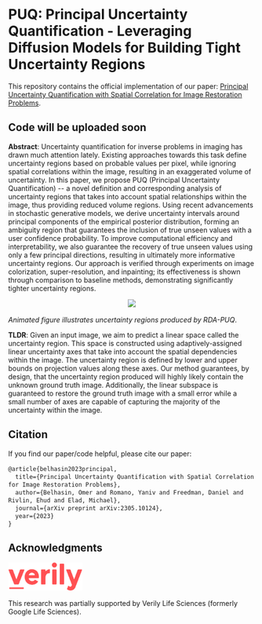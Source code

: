# PUQ: Principal Uncertainty Quantification - Leveraging Diffusion Models for Building Tight Uncertainty Regions

This repository contains the official implementation of our paper: [Principal Uncertainty Quantification with Spatial
Correlation for Image Restoration Problems](https://arxiv.org/abs/2305.10124).

## Code will be uploaded soon

**Abstract**:
Uncertainty quantification for inverse problems in imaging has drawn much attention lately. Existing approaches towards this task define uncertainty regions based on probable values per pixel, while ignoring spatial correlations within the image, resulting in an exaggerated volume of uncertainty. In this paper, we propose PUQ (Principal Uncertainty Quantification) -- a novel definition and corresponding analysis of uncertainty regions that takes into account spatial relationships within the image, thus providing reduced volume regions. Using recent advancements in stochastic generative models, we derive uncertainty intervals around principal components of the empirical posterior distribution, forming an ambiguity region that guarantees the inclusion of true unseen values with a user confidence probability. To improve computational efficiency and interpretability, we also guarantee the recovery of true unseen values using only a few principal directions, resulting in ultimately more informative uncertainty regions. Our approach is verified through experiments on image colorization, super-resolution, and inpainting; its effectiveness is shown through comparison to baseline methods, demonstrating significantly tighter uncertainty regions.

<p align="center">
  <img src="images/demo.gif" />
</p>

*Animated figure illustrates uncertainty regions produced by RDA-PUQ*.

**TLDR**:
Given an input image, we aim to predict a linear space called the uncertainty region.
This space is constructed using adaptively-assigned linear uncertainty axes that take into account the spatial dependencies within the image. The uncertainty region is defined by lower and upper bounds on projection values along these axes.
Our method guarantees, by design, that the uncertainty region produced will highly likely contain the unknown ground truth image. Additionally, the linear subspace is guaranteed to restore the ground truth image with a small error while a small number of axes are capable of capturing the majority of the uncertainty within the image.

## Citation

If you find our paper/code helpful, please cite our paper:

    @article{belhasin2023principal,
      title={Principal Uncertainty Quantification with Spatial Correlation for Image Restoration Problems},
      author={Belhasin, Omer and Romano, Yaniv and Freedman, Daniel and Rivlin, Ehud and Elad, Michael},
      journal={arXiv preprint arXiv:2305.10124},
      year={2023}
    }

## Acknowledgments

<img src="images/verily.png" alt="verily" width="30%" />

This research was partially supported by Verily Life Sciences (formerly Google Life Sciences).